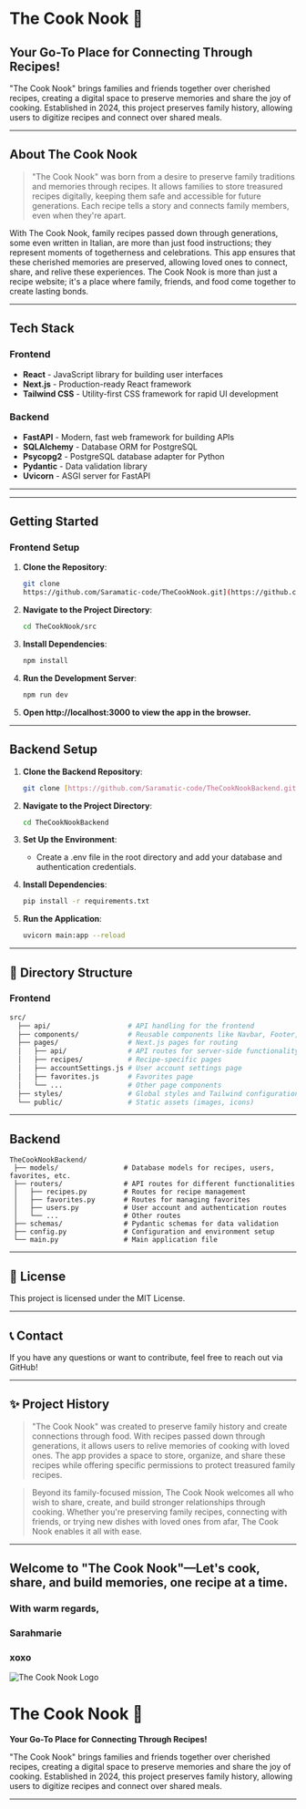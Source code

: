 # The Cook Nook 🍲

## Your Go-To Place for Connecting Through Recipes!

"The Cook Nook" brings families and friends together over cherished recipes, creating a digital space to preserve memories and share the joy of cooking. Established in 2024, this project preserves family history, allowing users to digitize recipes and connect over shared meals.

---

## About The Cook Nook

> "The Cook Nook" was born from a desire to preserve family traditions and memories through recipes. It allows families to store treasured recipes digitally, keeping them safe and accessible for future generations. Each recipe tells a story and connects family members, even when they're apart.

With The Cook Nook, family recipes passed down through generations, some even written in Italian, are more than just food instructions; they represent moments of togetherness and celebrations. This app ensures that these cherished memories are preserved, allowing loved ones to connect, share, and relive these experiences. The Cook Nook is more than just a recipe website; it's a place where family, friends, and food come together to create lasting bonds.

---

## Tech Stack

### Frontend

* **React** - JavaScript library for building user interfaces
* **Next.js** - Production-ready React framework
* **Tailwind CSS** - Utility-first CSS framework for rapid UI development

### Backend

* **FastAPI** - Modern, fast web framework for building APIs
* **SQLAlchemy** - Database ORM for PostgreSQL
* **Psycopg2** - PostgreSQL database adapter for Python
* **Pydantic** - Data validation library
* **Uvicorn** - ASGI server for FastAPI

---
---

##  Getting Started

### Frontend Setup

1. **Clone the Repository**:
   ```bash
   git clone 
   https://github.com/Saramatic-code/TheCookNook.git](https://github.com/Saramatic-code/TheCookNook.git)
    ```
 2. **Navigate to the Project Directory**:
    ```bash
    cd TheCookNook/src
    ```
        
3. **Install Dependencies**:
     ```bash
    npm install
    ```        
        
4.  **Run the Development Server**:
     ```bash
    npm run dev
    ```
   
5. **Open http://localhost:3000 to view the app in the browser.**

---   
##  Backend Setup

1. **Clone the Backend Repository**:
    ```bash
    git clone [https://github.com/Saramatic-code/TheCookNookBackend.git](https://github.com/Saramatic-code/TheCookNookBackend.git)
    ```
    
2. **Navigate to the Project Directory**:
    ```bash
    cd TheCookNookBackend
    ```
    
 3. **Set Up the Environment**:
    * Create a .env file in the root directory and add your database and authentication credentials.
    
4. **Install Dependencies**:
    ```bash
    pip install -r requirements.txt
    ```
    
5. **Run the Application**:
    ```bash
    uvicorn main:app --reload
    ```
    
---

## 📂 Directory Structure

### Frontend
```bash
src/
  ├── api/                   # API handling for the frontend
  ├── components/            # Reusable components like Navbar, Footer, Sidebar
  ├── pages/                 # Next.js pages for routing
  │   ├── api/               # API routes for server-side functionality
  │   ├── recipes/           # Recipe-specific pages
  │   ├── accountSettings.js # User account settings page
  │   ├── favorites.js       # Favorites page
  │   └── ...                # Other page components
  ├── styles/                # Global styles and Tailwind configuration
  └── public/                # Static assets (images, icons)
```
---

## Backend
 ```
 TheCookNookBackend/
  ├── models/                # Database models for recipes, users, favorites, etc.
  ├── routers/               # API routes for different functionalities
  │   ├── recipes.py         # Routes for recipe management
  │   ├── favorites.py       # Routes for managing favorites
  │   ├── users.py           # User account and authentication routes
  │   └── ...                # Other routes
  ├── schemas/               # Pydantic schemas for data validation
  ├── config.py              # Configuration and environment setup
  └── main.py                # Main application file
  ```
---  
## 📜 License
This project is licensed under the MIT License.

---

## 📞 Contact
If you have any questions or want to contribute, feel free to reach out via GitHub!

---

## ✨ Project History
>"The Cook Nook" was created to preserve family history and create connections through food. With recipes passed down through generations, it allows users to relive memories of cooking with loved ones. The app provides a space to store, organize, and share these recipes while offering specific permissions to protect treasured family recipes.

>Beyond its family-focused mission, The Cook Nook welcomes all who wish to share, create, and build stronger relationships through cooking. Whether you're preserving family recipes, connecting with friends, or trying new dishes with loved ones from afar, The Cook Nook enables it all with ease.

---
## Welcome to "The Cook Nook"—Let's cook, share, and build memories, one recipe at a time.

### With warm regards,
### Sarahmarie
### xoxo

![The Cook Nook Logo](public/TheCookNook.png)
# The Cook Nook 🍲

**Your Go-To Place for Connecting Through Recipes!**

"The Cook Nook" brings families and friends together over cherished recipes, creating a digital space to preserve memories and share the joy of cooking. Established in 2024, this project preserves family history, allowing users to digitize recipes and connect over shared meals.

---

